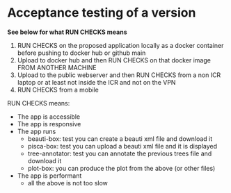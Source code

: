 # Acceptance testing of a version

**See below for what RUN CHECKS means**

1. RUN CHECKS on the proposed application locally as a docker container before pushing to docker hub or github main
2. Upload to docker hub and then RUN CHECKS on that docker image FROM ANOTHER MACHINE
3. Upload to the public webserver and then RUN CHECKS from a non ICR laptop or at least not inside the ICR and not on the VPN
4. RUN CHECKS from a mobile


RUN CHECKS means:
- The app is accessible
- The app is responsive
- The app runs
  - beauti-box: test you can create a beauti xml file and download it
  - pisca-box: test you can upload a beauti xml file and it is displayed
  - tree-annotator: test you can annotate the previous trees file and download it
  - plot-box: you can produce the plot from the above (or other files)
- The app is performant
  - all the above is not too slow

